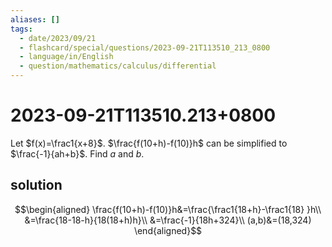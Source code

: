 ```yaml
---
aliases: []
tags:
  - date/2023/09/21
  - flashcard/special/questions/2023-09-21T113510_213_0800
  - language/in/English
  - question/mathematics/calculus/differential
---
```


# 2023-09-21T113510.213+0800

Let $f(x)=\frac1{x+8}$. $\frac{f(10+h)-f(10)}h$ can be simplified to $\frac{-1}{ah+b}$. Find $a$ and $b$.

## solution

$$\begin{aligned}
\frac{f(10+h)-f(10)}h&=\frac{\frac1{18+h}-\frac1{18} }h\\
&=\frac{18-18-h}{18(18+h)h}\\
&=\frac{-1}{18h+324}\\
(a,b)&=(18,324)
\end{aligned}$$
